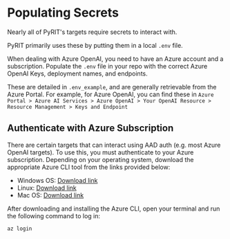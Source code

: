 # Populating Secrets

Nearly all of PyRIT's targets require secrets to interact with.

PyRIT primarily uses these by putting them in a local `.env` file.

When dealing with Azure OpenAI, you need to have an Azure account and a subscription. Populate the `.env` file in your repo with the correct Azure OpenAI Keys, deployment names, and endpoints.

These are detailed in `.env_example`, and are generally retrievable from the Azure Portal. For example, for Azure OpenAI, you can find these in `Azure Portal > Azure AI Services > Azure OpenAI > Your OpenAI Resource > Resource Management > Keys and Endpoint`

## Authenticate with Azure Subscription

There are certain targets that can interact using AAD auth (e.g. most Azure OpenAI targets). To use this, you must authenticate to your Azure subscription. Depending on your operating system, download the appropriate Azure CLI tool from the links provided below:

   - Windows OS: [Download link](https://learn.microsoft.com/en-us/cli/azure/install-azure-cli-windows?tabs=azure-cli)
   - Linux: [Download link](https://learn.microsoft.com/en-us/cli/azure/install-azure-cli-linux?pivots=apt)
   - Mac OS: [Download link](https://learn.microsoft.com/en-us/cli/azure/install-azure-cli-macos)

   After downloading and installing the Azure CLI, open your terminal and run the following command to log in:

   ```bash
   az login
   ```
